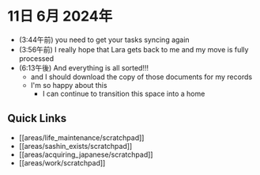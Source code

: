 # 11日 6月 2024年
- (3:44午前) you need to get your tasks syncing again
- (3:56午前) I really hope that Lara gets back to me and my move is fully processed
- (6:13午後) And everything is all sorted!!!
  - and I should download the copy of those documents for my records
  - I'm so happy about this
    - I can continue to transition this space into a home

 



## Quick Links
- [[areas/life_maintenance/scratchpad]]
- [[areas/sashin_exists/scratchpad]]
- [[areas/acquiring_japanese/scratchpad]]
- [[areas/work/scratchpad]]
